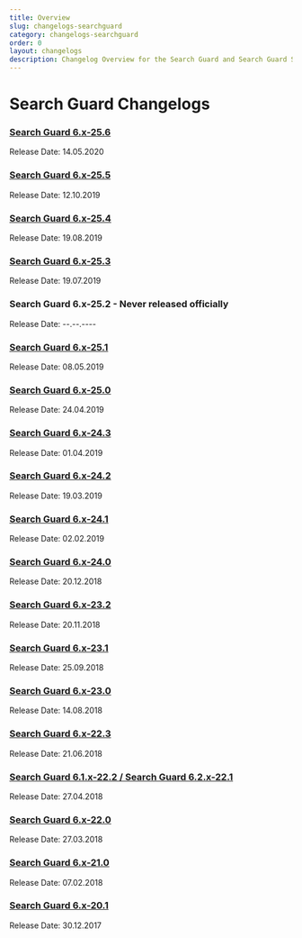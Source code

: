 ```yaml
---
title: Overview
slug: changelogs-searchguard
category: changelogs-searchguard
order: 0
layout: changelogs
description: Changelog Overview for the Search Guard and Search Guard SSL
---
```


<!---
Copryight 2019 floragunn GmbH
-->

# Search Guard Changelogs

### [Search Guard 6.x-25.6](changelog-searchguard-6-x-25-6)

Release Date: 14.05.2020

### [Search Guard 6.x-25.5](changelog_searchguard_6_x_25_5.md)

Release Date: 12.10.2019

### [Search Guard 6.x-25.4](changelog_searchguard_6_x_25_4.md)

Release Date: 19.08.2019

### [Search Guard 6.x-25.3](changelog_searchguard_6_x_25_3.md)

Release Date: 19.07.2019

### Search Guard 6.x-25.2 - Never released officially

Release Date: --.--.----

### [Search Guard 6.x-25.1](changelog_searchguard_6_x_25_1.md)

Release Date: 08.05.2019

### [Search Guard 6.x-25.0](changelog_searchguard_6_x_25_0.md)

Release Date: 24.04.2019

### [Search Guard 6.x-24.3](changelog_searchguard_6_x_24_3.md)

Release Date: 01.04.2019

### [Search Guard 6.x-24.2](changelog_searchguard_6_x_24_2.md)

Release Date: 19.03.2019

### [Search Guard 6.x-24.1](changelog_searchguard_6_x_24_1.md)

Release Date: 02.02.2019

### [Search Guard 6.x-24.0](changelog_searchguard_6_x_24_0.md)

Release Date: 20.12.2018

### [Search Guard 6.x-23.2](changelog_searchguard_6_x_23_2.md)

Release Date: 20.11.2018

### [Search Guard 6.x-23.1](changelog_searchguard_6_x_23_1.md)

Release Date: 25.09.2018


### [Search Guard 6.x-23.0](changelog_searchguard_6_x_23_0.md)

Release Date: 14.08.2018


### [Search Guard 6.x-22.3](changelog_searchguard_6_x_22_3.md)

Release Date: 21.06.2018

### [Search Guard 6.1.x-22.2 / Search Guard 6.2.x-22.1](changelog_searchguard_6_x_22_1_2.md)

Release Date: 27.04.2018

### [Search Guard 6.x-22.0](changelog_searchguard_6_x_22_0.md)

Release Date: 27.03.2018

### [Search Guard 6.x-21.0](changelog_searchguard_6_x_21_0.md)

Release Date: 07.02.2018

### [Search Guard 6.x-20.1](changelog_searchguard_6_x_20_1.md)

Release Date: 30.12.2017

